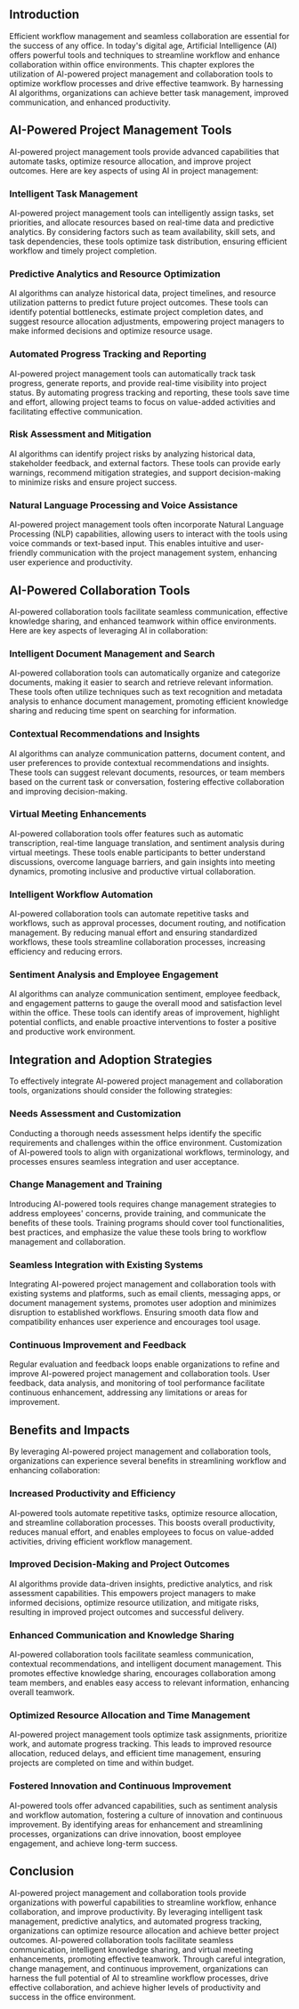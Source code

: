 
## Introduction

Efficient workflow management and seamless collaboration are essential for the success of any office. In today's digital age, Artificial Intelligence (AI) offers powerful tools and techniques to streamline workflow and enhance collaboration within office environments. This chapter explores the utilization of AI-powered project management and collaboration tools to optimize workflow processes and drive effective teamwork. By harnessing AI algorithms, organizations can achieve better task management, improved communication, and enhanced productivity.

## AI-Powered Project Management Tools

AI-powered project management tools provide advanced capabilities that automate tasks, optimize resource allocation, and improve project outcomes. Here are key aspects of using AI in project management:

### Intelligent Task Management

AI-powered project management tools can intelligently assign tasks, set priorities, and allocate resources based on real-time data and predictive analytics. By considering factors such as team availability, skill sets, and task dependencies, these tools optimize task distribution, ensuring efficient workflow and timely project completion.

### Predictive Analytics and Resource Optimization

AI algorithms can analyze historical data, project timelines, and resource utilization patterns to predict future project outcomes. These tools can identify potential bottlenecks, estimate project completion dates, and suggest resource allocation adjustments, empowering project managers to make informed decisions and optimize resource usage.

### Automated Progress Tracking and Reporting

AI-powered project management tools can automatically track task progress, generate reports, and provide real-time visibility into project status. By automating progress tracking and reporting, these tools save time and effort, allowing project teams to focus on value-added activities and facilitating effective communication.

### Risk Assessment and Mitigation

AI algorithms can identify project risks by analyzing historical data, stakeholder feedback, and external factors. These tools can provide early warnings, recommend mitigation strategies, and support decision-making to minimize risks and ensure project success.

### Natural Language Processing and Voice Assistance

AI-powered project management tools often incorporate Natural Language Processing (NLP) capabilities, allowing users to interact with the tools using voice commands or text-based input. This enables intuitive and user-friendly communication with the project management system, enhancing user experience and productivity.

## AI-Powered Collaboration Tools

AI-powered collaboration tools facilitate seamless communication, effective knowledge sharing, and enhanced teamwork within office environments. Here are key aspects of leveraging AI in collaboration:

### Intelligent Document Management and Search

AI-powered collaboration tools can automatically organize and categorize documents, making it easier to search and retrieve relevant information. These tools often utilize techniques such as text recognition and metadata analysis to enhance document management, promoting efficient knowledge sharing and reducing time spent on searching for information.

### Contextual Recommendations and Insights

AI algorithms can analyze communication patterns, document content, and user preferences to provide contextual recommendations and insights. These tools can suggest relevant documents, resources, or team members based on the current task or conversation, fostering effective collaboration and improving decision-making.

### Virtual Meeting Enhancements

AI-powered collaboration tools offer features such as automatic transcription, real-time language translation, and sentiment analysis during virtual meetings. These tools enable participants to better understand discussions, overcome language barriers, and gain insights into meeting dynamics, promoting inclusive and productive virtual collaboration.

### Intelligent Workflow Automation

AI-powered collaboration tools can automate repetitive tasks and workflows, such as approval processes, document routing, and notification management. By reducing manual effort and ensuring standardized workflows, these tools streamline collaboration processes, increasing efficiency and reducing errors.

### Sentiment Analysis and Employee Engagement

AI algorithms can analyze communication sentiment, employee feedback, and engagement patterns to gauge the overall mood and satisfaction level within the office. These tools can identify areas of improvement, highlight potential conflicts, and enable proactive interventions to foster a positive and productive work environment.

## Integration and Adoption Strategies

To effectively integrate AI-powered project management and collaboration tools, organizations should consider the following strategies:

### Needs Assessment and Customization

Conducting a thorough needs assessment helps identify the specific requirements and challenges within the office environment. Customization of AI-powered tools to align with organizational workflows, terminology, and processes ensures seamless integration and user acceptance.

### Change Management and Training

Introducing AI-powered tools requires change management strategies to address employees' concerns, provide training, and communicate the benefits of these tools. Training programs should cover tool functionalities, best practices, and emphasize the value these tools bring to workflow management and collaboration.

### Seamless Integration with Existing Systems

Integrating AI-powered project management and collaboration tools with existing systems and platforms, such as email clients, messaging apps, or document management systems, promotes user adoption and minimizes disruption to established workflows. Ensuring smooth data flow and compatibility enhances user experience and encourages tool usage.

### Continuous Improvement and Feedback

Regular evaluation and feedback loops enable organizations to refine and improve AI-powered project management and collaboration tools. User feedback, data analysis, and monitoring of tool performance facilitate continuous enhancement, addressing any limitations or areas for improvement.

## Benefits and Impacts

By leveraging AI-powered project management and collaboration tools, organizations can experience several benefits in streamlining workflow and enhancing collaboration:

### Increased Productivity and Efficiency

AI-powered tools automate repetitive tasks, optimize resource allocation, and streamline collaboration processes. This boosts overall productivity, reduces manual effort, and enables employees to focus on value-added activities, driving efficient workflow management.

### Improved Decision-Making and Project Outcomes

AI algorithms provide data-driven insights, predictive analytics, and risk assessment capabilities. This empowers project managers to make informed decisions, optimize resource utilization, and mitigate risks, resulting in improved project outcomes and successful delivery.

### Enhanced Communication and Knowledge Sharing

AI-powered collaboration tools facilitate seamless communication, contextual recommendations, and intelligent document management. This promotes effective knowledge sharing, encourages collaboration among team members, and enables easy access to relevant information, enhancing overall teamwork.

### Optimized Resource Allocation and Time Management

AI-powered project management tools optimize task assignments, prioritize work, and automate progress tracking. This leads to improved resource allocation, reduced delays, and efficient time management, ensuring projects are completed on time and within budget.

### Fostered Innovation and Continuous Improvement

AI-powered tools offer advanced capabilities, such as sentiment analysis and workflow automation, fostering a culture of innovation and continuous improvement. By identifying areas for enhancement and streamlining processes, organizations can drive innovation, boost employee engagement, and achieve long-term success.

## Conclusion

AI-powered project management and collaboration tools provide organizations with powerful capabilities to streamline workflow, enhance collaboration, and improve productivity. By leveraging intelligent task management, predictive analytics, and automated progress tracking, organizations can optimize resource allocation and achieve better project outcomes. AI-powered collaboration tools facilitate seamless communication, intelligent knowledge sharing, and virtual meeting enhancements, promoting effective teamwork. Through careful integration, change management, and continuous improvement, organizations can harness the full potential of AI to streamline workflow processes, drive effective collaboration, and achieve higher levels of productivity and success in the office environment.
